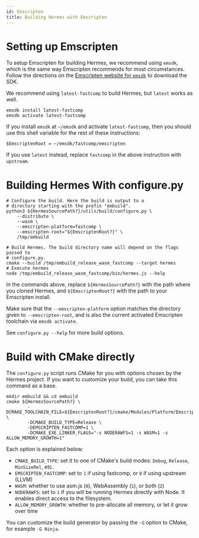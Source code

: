 ```yaml
---
id: Emscripten
title: Building Hermes with Emscripten
---
```


# Setting up Emscripten

To setup Emscripten for building Hermes, we recommend using `emsdk`, which is
the same way Emscripten recommends for most circumstances.
Follow the directions on the
[Emscripten website for `emsdk`](https://emscripten.org/docs/getting_started/downloads.html)
to download the SDK.

We recommend using `latest-fastcomp` to build Hermes, but `latest` works as well.
```
emsdk install latest-fastcomp
emsdk activate latest-fastcomp
```

If you install `emsdk` at `~/emsdk` and activate `latest-fastcomp`,
then you should use this shell variable for the rest of these instructions:
```
$EmscriptenRoot = ~/emsdk/fastcomp/emscripten
```

If you use `latest` instead, replace `fastcomp` in the above instruction with
`upstream`.

# Building Hermes With configure.py

```
# Configure the build. Here the build is output to a
# directory starting with the prefix "embuild".
python3 ${HermesSourcePath?}/utils/build/configure.py \
    --distribute \
    --wasm \
    --emscripten-platform=fastcomp \
    --emscripten-root="${EmscriptenRoot?}" \
    /tmp/embuild

# Build Hermes. The build directory name will depend on the flags passed to
# configure.py.
cmake --build /tmp/embuild_release_wasm_fastcomp --target hermes
# Execute hermes
node /tmp/embuild_release_wasm_fastcomp/bin/hermes.js --help
```
    
In the commands above, replace `${HermesSourcePath?}` with the path where you
cloned Hermes, and `${EmscriptenRoot?}` with the path to your Emscripten
install.

Make sure that the `--emscripten-platform` option matches the directory given
to `--emscripten-root`, and is also the current activated Emscripten toolchain
via `emsdk activate`.

See `configure.py --help` for more build options.

# Build with CMake directly

The `configure.py` script runs CMake for you with options chosen by the Hermes
project. If you want to customize your build, you can take this command as a
base.

```
mkdir embuild && cd embuild
cmake ${HermesSourcePath?} \
        -DCMAKE_TOOLCHAIN_FILE=${EmscriptenRoot?}/cmake/Modules/Platform/Emscripten.cmake \
        -DCMAKE_BUILD_TYPE=Release \
        -DEMSCRIPTEN_FASTCOMP=1 \
        -DCMAKE_EXE_LINKER_FLAGS="-s NODERAWFS=1 -s WASM=1 -s ALLOW_MEMORY_GROWTH=1"
```

Each option is explained below:
* `CMAKE_BUILD_TYPE`: set it to one of CMake's build modes: `Debug`, `Release`,
  `MinSizeRel`, etc.
* `EMSCRIPTEN_FASTCOMP`: set to `1` if using fastcomp, or `0` if using upstream
  (LLVM)
* `WASM`: whether to use asm.js (`0`), WebAssembly (`1`), or both (`2`)
* `NODERAWFS`: set to `1` if you will be running Hermes directly with Node. It
  enables direct access to the filesystem.
* `ALLOW_MEMORY_GROWTH`: whether to pre-allocate all memory, or let it grow over
  time

You can customize the build generator by passing the `-G` option to CMake, for 
example `-G Ninja`.
